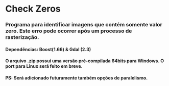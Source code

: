 # Check Zeros

### Programa para identificar imagens que contém somente valor zero. Este erro pode ocorrer após um processo de rasterização.

#### Dependências: Boost(1.66) & Gdal (2.3)

#### O arquivo .zip possui uma versão pré-compilada 64bits para Windows. O port para Linux será feito em breve.

#### PS: Será adicionado futuramente também opções de paralelismo.